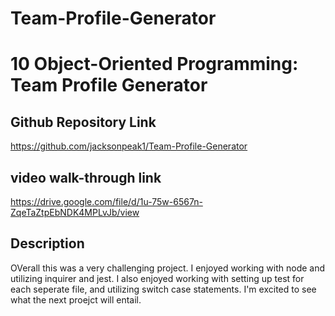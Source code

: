 # Team-Profile-Generator
# 10 Object-Oriented Programming: Team Profile Generator

## Github Repository Link
https://github.com/jacksonpeak1/Team-Profile-Generator

## video walk-through link

https://drive.google.com/file/d/1u-75w-6567n-ZqeTaZtpEbNDK4MPLvJb/view

## Description
OVerall this was a very challenging project. I enjoyed working with node and utilizing inquirer and jest. I also enjoyed working with setting up test for each seperate file, and utilizing switch case statements. I'm excited to see what the next proejct will entail. 
